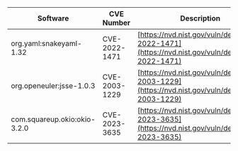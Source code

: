 | Software                 | CVE Number    | Description                                                                                      | Fixed In                                        |
|--------------------------|---------------|--------------------------------------------------------------------------------------------------|-------------------------------------------------|
| org.yaml:snakeyaml-1.32  | CVE-2022-1471 | [https://nvd.nist.gov/vuln/detail/CVE-2022-1471](https://nvd.nist.gov/vuln/detail/CVE-2022-1471) | com.huaweicloud.sdk:huaweicloud-sdk-core-3.1.30 |
| org.openeuler:jsse-1.0.3 | CVE-2003-1229 | [https://nvd.nist.gov/vuln/detail/CVE-2003-1229](https://nvd.nist.gov/vuln/detail/CVE-2003-1229) | com.huaweicloud.sdk:huaweicloud-sdk-core-3.1.36 |
| com.squareup.okio:okio-3.2.0 | CVE-2023-3635 | [https://nvd.nist.gov/vuln/detail/CVE-2023-3635](https://nvd.nist.gov/vuln/detail/CVE-2023-3635) | com.huaweicloud.sdk:huaweicloud-sdk-core-3.1.53 |